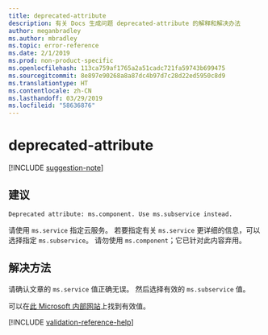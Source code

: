 ```yaml
---
title: deprecated-attribute
description: 有关 Docs 生成问题 deprecated-attribute 的解释和解决办法
author: meganbradley
ms.author: mbradley
ms.topic: error-reference
ms.date: 2/1/2019
ms.prod: non-product-specific
ms.openlocfilehash: 113ca759af1765a2a51cadc721fa59743b699475
ms.sourcegitcommit: 8e897e90268a8a87dc4b97d7c28d22ed5950c8d9
ms.translationtype: HT
ms.contentlocale: zh-CN
ms.lasthandoff: 03/29/2019
ms.locfileid: "58636876"
---
```

# <a name="deprecated-attribute"></a>deprecated-attribute

[!INCLUDE [suggestion-note](includes/suggestion-note.md)]

## <a name="suggestion"></a>建议

`Deprecated attribute: ms.component. Use ms.subservice instead.`

请使用 `ms.service` 指定云服务。 若要指定有关 `ms.service` 更详细的信息，可以选择指定 `ms.subservice`。 请勿使用 `ms.component`；它已针对此内容弃用。

## <a name="resolution"></a>解决方法

请确认文章的 `ms.service` 值正确无误。 然后选择有效的 `ms.subservice` 值。

可以在[此 Microsoft 内部网站](https://docsmetadatatool.azurewebsites.net/allowlists)上找到有效值。

<!--make sure to add this file to your includes folder and verify the path-->
[!INCLUDE [validation-reference-help](includes/validation-reference-help.md)]
